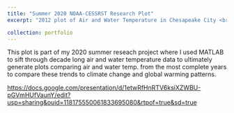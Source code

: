 ```yaml
---
title: "Summer 2020 NOAA-CESSRST Research Plot"
excerpt: "2012 plot of Air and Water Temperature in Chesapeake City <br/><img src='/images/plotss.png'>"

collection: portfolio
---
```




This plot is part of my 2020 summer reseach project where I used MATLAB to sift through decade long air and water temperature data to ultimately generate plots comparing 
air and water temp. from the most complete years to compare these trends to climate change and global warming patterns. 

https://docs.google.com/presentation/d/1etwRfHnRTV6ksiXZWBU-pGVmHUfVaunY/edit?usp=sharing&ouid=118175550061833695080&rtpof=true&sd=true
